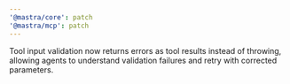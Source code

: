 ```yaml
---
'@mastra/core': patch
'@mastra/mcp': patch
---
```


Tool input validation now returns errors as tool results instead of throwing, allowing agents to understand validation failures and retry with corrected parameters.
